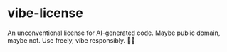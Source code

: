 # vibe-license
An unconventional license for AI-generated code. Maybe public domain, maybe not. Use freely, vibe responsibly. 🌈✨
